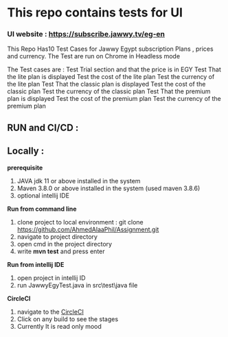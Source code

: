
# **This repo contains tests for UI**
### UI website :  https://subscribe.jawwy.tv/eg-en

This Repo Has10 Test Cases for Jawwy Egypt  subscription Plans , prices and currency.
The Test are run on Chrome in Headless mode

The Test cases are : 
Test Trial section and that the price is in EGY
Test That the lite plan is displayed 
Test the cost of the lite plan 
Test the currency of the lite plan
Test That the classic plan is displayed 
Test the cost of the classic plan 
Test the currency of the classic plan
Test That the premium plan is displayed 
Test the cost of the premium plan 
Test the currency of the premium plan
## **RUN and CI/CD** :
 
## **Locally :**
 
**prerequisite**
1. JAVA jdk 11 or above installed in the system
2. Maven 3.8.0 or above installed in the system (used maven 3.8.6)
3. optional intellij IDE
 
**Run from command line**
1. clone project to local environment : git clone https://github.com/AhmedAlaaPhil/Assignment.git
2. navigate to project directory
3. open cmd in the project directory
4. write **mvn test** and press enter
 
**Run from intellij IDE**
1. open project in intellij ID
2. run JawwyEgyTest.java in src\test\java file


**CircleCI**
1. navigate to the  [CircleCI](https://app.circleci.com/pipelines/github/AhmedAlaaPhil/JawwyTestLinnk)
2. Click on any build to see the stages
3. Currently It is read only mood
 




